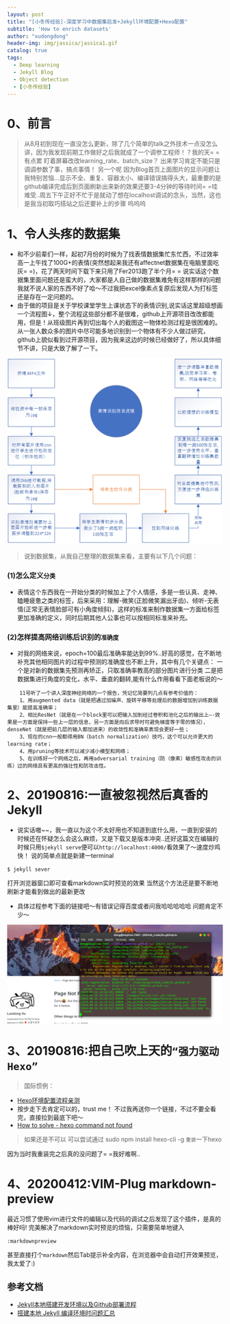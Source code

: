 ```yaml
---
layout: post
title: "[小冬传经验]-深度学习中数据集启发+Jekyll环境配置+Hexo配置"
subtitle: 'How to enrich datasets'
author: "xudongdong"
header-img: img/jassica/jassica1.gif
catalog: true
tags:
  - Deep learning
  - Jekyll Blog
  - Object detection
  - [小冬传经验]
---
```


# 0、前言

> 从8月初到现在一直没怎么更新，除了几个简单的talk之外技术一点没怎么讲，因为我发现前期工作做好之后我就成了一个调参工程师！？我的天= =有点累 盯着屏幕改改learning_rate、batch_size？ 出来学习肯定不能只是调调参数了事，搞点事情！
> 另一个呢 因为Blog首页上面图片的显示问题让我特别苦恼...显示不全、重复、容器太小、编译错误搞得头大，最重要的是github编译完成后到页面刷新出来新的效果还要3-4分钟的等待时间= =哇难受..周五下午正好不忙于是就动了想在localhost调试的念头，当然，这也是我当初取巧搭站之后还要补上的步骤 呜呜呜

# 1、令人头疼的数据集

- 和不少前辈们一样，起初7月份的时候为了找表情数据集忙东忙西，不过效率高一上午找了100G+的表情(突然想起来我还有affectnet数据集在电脑里面吃灰= =)，花了两天时间下载下来只用了Fer2013跑了半个月= = 说实话这个数据集里面问题还是蛮大的，大家都是人自己做的数据集难免有这样那样的问题我就不说人家的东西不好了哈～不过我把excel像素点复原后发现人为打标签还是存在一定问题的。
- 由于做的项目是关于学校课堂学生上课状态下的表情识别,说实话这里超级想画一个流程图↓，整个流程这些部分都不是很难，github上开源项目改改都能用，但是！从班级图片再到切出每个人的截图这一物体检测过程是很困难的。从一张人数众多的图片中尽可能多地识别到一个物体有不少人做过研究，github上貌似看到过开源项目，因为我来这边的时候已经做好了，所以具体细节不讲，只是大致了解了一下。

<img src="/img/190816post/liuchengtu.jpg" >

> 说到数据集，从我自己整理的数据集来看，主要有以下几个问题：

###  (1)怎么定义`分类`

- 表情这个东西我在一开始分类的时候加上了个人情感，多是一些认真、走神、瞌睡疲惫之类的标签，后来采用：理解-微笑(正脸微笑漏出牙齿)、倾听-无表情(正常无表情脸部可有小角度倾斜)，这样的标准来制作数据集一方面给标签更加准确的定义，同时后期其他人公事也可以按相同标准来补充。

###  (2)怎样提高网络训练后识别的`准确度`

- 对我的网络来说，epoch=100最后准确率能达到99%..好高的感觉，在不断地补充其他相同图片的过程中预测的准确度也不断上升，其中有几个关键点：
一个是对新的数据集先预测再矫正，只取准确率教高的部分图片进行分类
二是把数据集进行角度的变化，水平、垂直的翻转,能有什么作用看看下面老板说的～

```
    11号听了一个讲人深度神经网络的一个报告，凭记忆简要列几点有参考价值的：
    1、用augmented data（就是把通过加噪声、旋转平移等处理后的数据增加到训练数据集里）能提高准确率；
    2、相比ResNet（就是在一个block里可以把输入加到经过卷积和池化之后的输出上—-效果是一方面是保持一些上一层的信息，另一方面是向后求导时可避免梯度等于零的情况），denseNet（就是把前几层的输入都加进来）的收敛性和准确率表现会更好一些；
    3、现在的cnn一般都得用BN（batch normalization）技巧，这个可以允许更大的learning rate；
    4、用pruning等技术可以减少减小模型和网络；
    5、在训练好一个网络之后，再用adversarial training（防（像素）敏感性攻击的训练）过的网络具有更高的强壮性和防攻击性。

```

# 2、20190816:一直被忽视然后真香的Jekyll
- 说实话嗷~~，我一直以为这个不太好用也不知道到底什么用，一直到安装的时候还在怀疑怎么会这么麻烦，又是下载又是版本冲突..还好这篇文在编辑的时候只用`$jekyll serve`便可以`http://localhost:4000/`看效果了～速度炒鸡快！
说的简单点就是新建一terminal<br>
```
$ jekyll sever
```
打开浏览器窗口即可查看markdown实时预览的效果
当然这个方法还是要不断地刷新才能看到做出的最新更改<br> 
- 具体过程参考下面的链接吧～有错误记得百度或者问我哈哈哈哈哈 问题肯定不少～

<img src="/img/190816post/jekyllpeizhi.jpg">

# 3、20190816:把自己吹上天的`“强力驱动Hexo”`
> 国际惯例：

- [Hexo环境配置流程亲测](https://gcchen.cn/2019/07/31/create-hexo-in-ubuntu/#more)
- 按步走下去肯定可以的，trust me！ 不过我再送你一个链接，不过不要全看完，直接拉到最底下吧～
- [How to solve - hexo command not found](https://www.jianshu.com/p/1851395f1f5f?utm_campaign=maleskine&utm_content=note&utm_medium=seo_notes&utm_source=recommendation)


> 如果还是不可以 可以尝试通过 sudo npm install hexo-cli -g `重装`一下hexo

 因为当时我重装完之后真的没问题了= =我好难啊..


# 4、20200412:VIM-Plug markdown-preview

最近习惯了使用vim进行文件的编辑以及代码的调试之后发现了这个插件，是真的棒好吗!
完美解决了markdown实时预览的烦恼，只需要简单地键入
```
:markdownpreview
```
甚至直接打个`markdown`然后Tab提示补全内容，在浏览器中会自动打开效果预览，我太爱了:)


## 参考文档
- [Jekyll本地搭建开发环境以及Github部署流程](https://www.jianshu.com/p/f37a96f83d51)
- [搭建本地 Jekyll 编译环境时问题汇总](https://blog.csdn.net/wudalang_gd/article/details/74619791)


